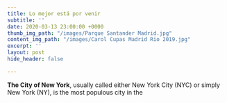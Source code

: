 ```yaml
---
title: Lo mejor está por venir
subtitle: ''
date: 2020-03-13 23:00:00 +0000
thumb_img_path: "/images/Parque Santander Madrid.jpg"
content_img_path: "/images/Carol Cupas Madrid Rio 2019.jpg"
excerpt: ''
layout: post
hide_header: false

---
```

**The City of New York**, usually called either New York City (NYC) or simply New York (NY), is the most populous city in the 